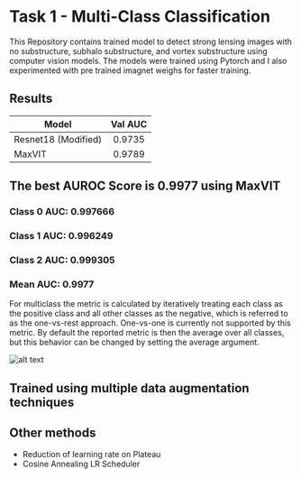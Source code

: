 
# Task 1 -  Multi-Class Classification

This Repository contains trained model to detect strong lensing images with no substructure, subhalo substructure, and vortex substructure using computer vision models. The models were trained using Pytorch and I also experimented with pre trained imagnet weighs for faster training.

## Results
 
| Model   |     Val AUC      
|----------|:-------------:|
| Resnet18 (Modified) |   0.9735   | 
| MaxVIT |  0.9789 | 


## The best AUROC Score is 0.9977 using MaxVIT
### Class 0 AUC: 0.997666
### Class 1 AUC: 0.996249
### Class 2 AUC: 0.999305
### Mean AUC: 0.9977

For multiclass the metric is calculated by iteratively treating each class as the positive class and all other classes as the negative, which is referred to as the one-vs-rest approach. One-vs-one is currently not supported by this metric. By default the reported metric is then the average over all classes, but this behavior can be changed by setting the average argument.

![alt text](https://github.com/arnesh2212/DeepLense/blob/main/Task1/ROC.png)

## Trained using multiple data augmentation techniques


## Other methods
- Reduction of learning rate on Plateau
- Cosine Annealing LR Scheduler


